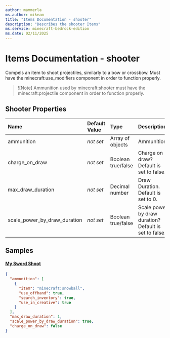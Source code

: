 ```yaml
---
author: mammerla
ms.author: mikeam
title: "Items Documentation - shooter"
description: "Describes the shooter Items"
ms.service: minecraft-bedrock-edition
ms.date: 02/11/2025 
---
```


# Items Documentation - shooter

Compels an item to shoot projectiles, similarly to a bow or crossbow. Must have the minecraft:use_modifiers component in order to function properly.

> ![Note]
> Ammunition used by minecraft:shooter must have the minecraft:projectile component in order to function properly.


## Shooter Properties

|Name       |Default Value |Type |Description |Example Values |
|:----------|:-------------|:----|:-----------|:------------- |
| ammunition | *not set* | Array of objects | Ammunition. | My Sword Shoot: `[{"item":"minecraft:snowball","use_offhand":true,"search_inventory":true,"use_in_creative":true}]` | 
| charge_on_draw | *not set* | Boolean true/false | Charge on draw? Default is set to false. |  | 
| max_draw_duration | *not set* | Decimal number | Draw Duration. Default is set to 0. | My Sword Shoot: `1` | 
| scale_power_by_draw_duration | *not set* | Boolean true/false | Scale power by draw duration? Default is set to false. | My Sword Shoot: `true` | 

## Samples

#### [My Sword Shoot](https://github.com/microsoft/minecraft-samples/tree/main/custom_items/behavior_packs/custom_item/items/my_sword_shoot.json)


```json
{
  "ammunition": [
    {
      "item": "minecraft:snowball",
      "use_offhand": true,
      "search_inventory": true,
      "use_in_creative": true
    }
  ],
  "max_draw_duration": 1,
  "scale_power_by_draw_duration": true,
  "charge_on_draw": false
}
```
